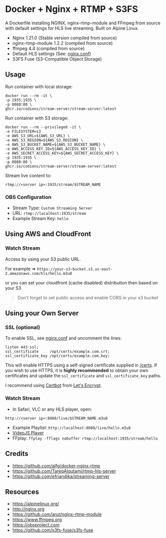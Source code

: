 # Docker + Nginx + RTMP + S3FS
A Dockerfile installing NGINX, nginx-rtmp-module and FFmpeg from source with default settings for HLS live streaming. Built on Alpine Linux.

* Nginx 1.21.0 (Stable version compiled from source)
* nginx-rtmp-module 1.2.2 (compiled from source)
* ffmpeg 4.4 (compiled from source)
* Default HLS settings (See: [nginx.conf](nginx.conf))
* S3FS Fuse (S3-Compatible Object Storage)

## Usage

Run container with local storage:
```
docker run --rm -it \
-p 1935:1935 \
-p 8080:80 \
ghcr.io/codions/stream-server/stream-server:latest
```

Run container with S3 storage:
```
docker run --rm --privileged -it \
-e FILESYSTEM=s3
-e AWS_S3_URL=${AWS_S3_URL} \
-e AWS_S3_REGION=${AWS_S3_REGION} \
-e AWS_S3_BUCKET_NAME=${AWS_S3_BUCKET_NAME} \
-e AWS_ACCESS_KEY_ID=${AWS_ACCESS_KEY_ID} \
-e AWS_SECRET_ACCESS_KEY=${AWS_SECRET_ACCESS_KEY} \
-p 1935:1935 \
-p 8080:80 \
ghcr.io/codions/stream-server/stream-server:latest
```

Stream live content to:
```
rtmp://<server ip>:1935/stream/$STREAM_NAME
```

### OBS Configuration
* Stream Type: `Custom Streaming Server`
* URL: `rtmp://localhost:1935/stream`
* Example Stream Key: `hello`

## Using AWS and CloudFront

### Watch Stream

Access by using your S3 public URL.

For example => `https://your-s3-bucket.s3.us-east-2.amazonaws.com/hls/hello.m3u8`

or you can set your cloudfront (cache disabled) distribution then based on your S3

>  Don't forget to set public access and enable CORS in your s3 bucket


## Using your Own Server

### SSL (optional)
To enable SSL, see [nginx.conf](nginx.conf) and uncomment the lines:
```
listen 443 ssl;
ssl_certificate     /opt/certs/example.com.crt;
ssl_certificate_key /opt/certs/example.com.key;
```

This will enable HTTPS using a self-signed certificate supplied in [/certs](/certs). If you wish to use HTTPS, it is **highly recommended** to obtain your own certificates and update the `ssl_certificate` and `ssl_certificate_key` paths.

I recommend using [Certbot](https://certbot.eff.org/docs/install.html) from [Let's Encrypt](https://letsencrypt.org).


### Watch Stream
* In Safari, VLC or any HLS player, open:
```
http://<server ip>:8080/live/$STREAM_NAME.m3u8
```
* Example Playlist: `http://localhost:8080/live/hello.m3u8`
* [VideoJS Player](https://video-dev.github.io/hls.js/stable/demo/?src=http%3A%2F%2Flocalhost%3A8080%2Flive%2Fhello.m3u8)
* FFplay: `ffplay -fflags nobuffer rtmp://localhost:1935/stream/hello`

## Credits
* https://github.com/alfg/docker-nginx-rtmp
* https://github.com/TareqAlqutami/rtmp-hls-server
* https://github.com/efriandika/streaming-server

## Resources
* https://alpinelinux.org/
* http://nginx.org
* https://github.com/arut/nginx-rtmp-module
* https://www.ffmpeg.org
* https://obsproject.com
* https://github.com/s3fs-fuse/s3fs-fuse
